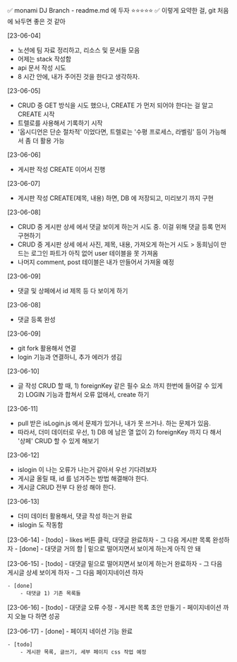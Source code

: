 ✅ monami DJ Branch - readme.md 에 두자 ⭐⭐⭐⭐⭐ 
✅ 이렇게 요약한 걸, git 처음에 놔두면 좋은 것 같아 

[23-06-04]
- 노션에 팀 자료 정리하고, 리소스 및 문서들 모음
- 어제는 stack 작성함
- api 문서 작성 시도
- 8 시간 안에, 내가 주어진 것을 한다고 생각하자. 

[23-06-05]
- CRUD 중 GET 방식을 시도 했으나, CREATE 가 먼저 되어야 한다는 걸 알고 CREATE 시작
- 트렐로를 사용해서 기록하기 시작
- '옵시디언은 단순 절차적' 이었다면, 트렐로는 '수평 프로세스, 라벨링' 등이 가능해서 좀 더 활용 가능 

[23-06-06]
- 게시판 작성 CREATE 이어서 진행

[23-06-07]
- 게시판 작성 CREATE(제목, 내용) 하면, DB 에 저장되고, 미리보기 까지 구현

[23-06-08]
- CRUD 중 게시판 상세 에서 댓글 보이게 하는거 시도 중. 이걸 위해 댓글 등록 먼저 구현하기 
- CRUD 중 게시판 상세 에서 사진, 제목, 내용, 가져오게 하는거 시도 > 동희님이 만드는 로그인 파트가 아직 없어 user 테이블을 못 가져옴 
- 나머지 comment, post 테이블은 내가 만들어서 가져올 예정

[23-06-09]
- 댓글 및 상페에서 id 제목 등 다 보이게 하기

[23-06-08]
- 댓글 등록 완성 

[23-06-09]
- git fork 활용해서 연결 
- login 기능과 연결하니, 추가 에러가 생김 

[23-06-10] 
- 글 작성 CRUD 할 때, 1) foreignKey 같은 필수 요소 까지 한번에 들어갈 수 있게 2) LOGIN 기능과 합쳐서 오류 없애서, create 하기 

[23-06-11]
- pull 받은 isLogin.js 에서 문제가 있거나, 내가 못 쓰거나. 하는 문제가 있음. 
- 따라서, 더미 데이터로 우선, 1) DB 에 남은 열 없이 2) foreignKey 까지 다 해서 '상페' CRUD 할 수 있게 해보기

[23-06-12]
- islogin 이 나는 오류가 나는거 같아서 우선 기다려보자 
- 게시글 올릴 때, id 를 넘겨주는 방법 해결해야 한다. 
- 게시글 CRUD 전부 다 완성 해야 한다. 

[23-06-13]
- 더미 데이터 활용해서, 댓글 작성 하는거 완료
- islogin 도 작동함

[23-06-14]
    - [todo]
        - likes 버튼 클릭, 대댓글 완료하자 
        - 그 다음 게시판 목록 완성하자 
    - [done]
        - 대댓글 거의 함 | 밑으로 떨어지면서 보이게 하는게 아직 안 돼

[23-06-15]
    - [todo]
        - 대댓글 밑으로 떨어지면서 보이게 하는거 완료하자 
        - 그 다음 게시글 상세 보이게 하자 
        - 그 다음 페이지네이션 하자 

    - [done]
        - 대댓글 1) 기존 목록들 


[23-06-16] 
    - [todo]
        - 대댓글 오류 수정 
        - 게시판 목록 초안 만들기 
            - 페이지네이션
        까지 오늘 다 하면 성공 

[23-06-17] 
    - [done]
        - 페이지 네이션 기능 완료 

    - [todo]
        - 게시판 목록, 글쓰기, 세부 페이지 css 작업 예정 
